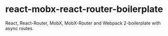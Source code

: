 # react-mobx-react-router-boilerplate
React, React-Router, MobX, MobX-Router and Webpack 2-boilerplate with async routes.
